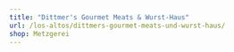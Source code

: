```yaml
---
title: "Dittmer's Gourmet Meats & Wurst-Haus"
url: /los-altos/dittmers-gourmet-meats-und-wurst-haus/
shop: Metzgerei
---
```

